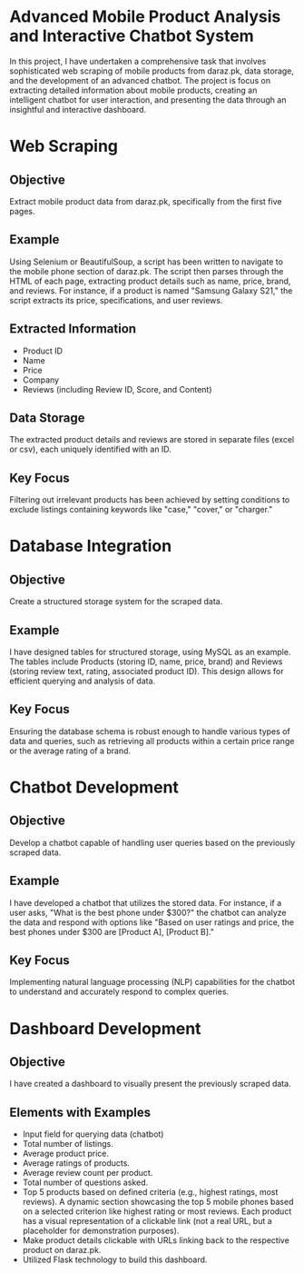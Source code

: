 <h1>Advanced Mobile Product Analysis and Interactive Chatbot System</h1>
In this project, I have undertaken a comprehensive task that involves sophisticated web scraping of mobile products from daraz.pk, data storage, and the development of an advanced chatbot. The project is focus on extracting detailed information about mobile products, creating an intelligent chatbot for user interaction, and presenting the data through an insightful and interactive dashboard.

# Web Scraping

## Objective
Extract mobile product data from daraz.pk, specifically from the first five pages.

## Example
Using Selenium or BeautifulSoup, a script has been written to navigate to the mobile phone section of daraz.pk. The script then parses through the HTML of each page, extracting product details such as name, price, brand, and reviews. For instance, if a product is named "Samsung Galaxy S21," the script extracts its price, specifications, and user reviews.

## Extracted Information
- Product ID
- Name
- Price
- Company
- Reviews (including Review ID, Score, and Content)

## Data Storage
The extracted product details and reviews are stored in separate files (excel or csv), each uniquely identified with an ID.

## Key Focus
Filtering out irrelevant products has been achieved by setting conditions to exclude listings containing keywords like "case," "cover," or "charger."

# Database Integration

## Objective
Create a structured storage system for the scraped data.

## Example
I have designed tables for structured storage, using MySQL as an example. The tables include Products (storing ID, name, price, brand) and Reviews (storing review text, rating, associated product ID). This design allows for efficient querying and analysis of data.

## Key Focus
Ensuring the database schema is robust enough to handle various types of data and queries, such as retrieving all products within a certain price range or the average rating of a brand.

# Chatbot Development

## Objective
Develop a chatbot capable of handling user queries based on the previously scraped data.

## Example
I have developed a chatbot that utilizes the stored data. For instance, if a user asks, "What is the best phone under $300?" the chatbot can analyze the data and respond with options like "Based on user ratings and price, the best phones under $300 are [Product A], [Product B]."

## Key Focus
Implementing natural language processing (NLP) capabilities for the chatbot to understand and accurately respond to complex queries.

# Dashboard Development

## Objective
I have created a dashboard to visually present the previously scraped data.

## Elements with Examples
- Input field for querying data (chatbot)
- Total number of listings.
- Average product price.
- Average ratings of products.
- Average review count per product.
- Total number of questions asked.
- Top 5 products based on defined criteria (e.g., highest ratings, most reviews). A dynamic section showcasing the top 5 mobile phones based on a selected criterion like highest rating or most reviews. Each product has a visual representation of a clickable link (not a real URL, but a placeholder for demonstration purposes).
- Make product details clickable with URLs linking back to the respective product on daraz.pk.
- Utilized Flask technology to build this dashboard.

